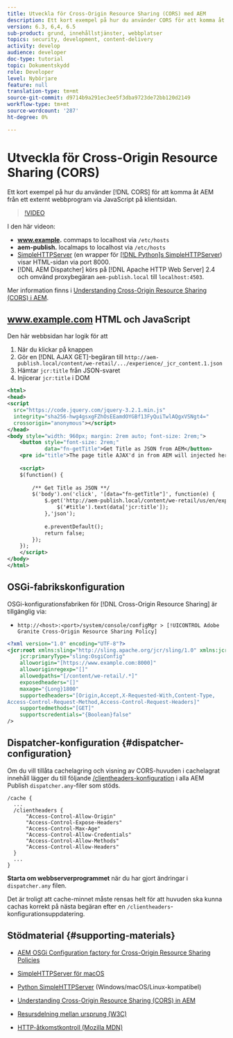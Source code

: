 ```yaml
---
title: Utveckla för Cross-Origin Resource Sharing (CORS) med AEM
description: Ett kort exempel på hur du använder CORS för att komma åt AEM från ett externt webbprogram via JavaScript på klientsidan.
version: 6.3, 6,4, 6.5
sub-product: grund, innehållstjänster, webbplatser
topics: security, development, content-delivery
activity: develop
audience: developer
doc-type: tutorial
topic: Dokumentskydd
role: Developer
level: Nybörjare
feature: null
translation-type: tm+mt
source-git-commit: d9714b9a291ec3ee5f3dba9723de72bb120d2149
workflow-type: tm+mt
source-wordcount: '287'
ht-degree: 0%

---
```



# Utveckla för Cross-Origin Resource Sharing (CORS)

Ett kort exempel på hur du använder [!DNL CORS] för att komma åt AEM från ett externt webbprogram via JavaScript på klientsidan.

>[!VIDEO](https://video.tv.adobe.com/v/18837/?quality=12&learn=on)

I den här videon:

* **www.example.** commaps to localhost via  `/etc/hosts`
* **aem-publish.** localmaps to localhost via  `/etc/hosts`
* [SimpleHTTPServer](https://itunes.apple.com/us/app/simple-http-server/id441002840?mt=12)  (en wrapper för  [[!DNL Python]s SimpleHTTPServer](https://docs.python.org/2/library/simplehttpserver.html)) visar HTML-sidan via port 8000.
* [!DNL AEM Dispatcher] körs på  [!DNL Apache HTTP Web Server] 2.4 och omvänd proxybegäran  `aem-publish.local` till  `localhost:4503`.

Mer information finns i [Understanding Cross-Origin Resource Sharing (CORS) i AEM](./understand-cross-origin-resource-sharing.md).

## www.example.com HTML och JavaScript

Den här webbsidan har logik för att

1. När du klickar på knappen
1. Gör en [!DNL AJAX GET]-begäran till `http://aem-publish.local/content/we-retail/.../experience/_jcr_content.1.json`
1. Hämtar `jcr:title` från JSON-svaret
1. Injicerar `jcr:title` i DOM

```xml
<html>
<head>
<script
  src="https://code.jquery.com/jquery-3.2.1.min.js"
  integrity="sha256-hwg4gsxgFZhOsEEamdOYGBf13FyQuiTwlAQgxVSNgt4="
  crossorigin="anonymous"></script>   
</head>
<body style="width: 960px; margin: 2rem auto; font-size: 2rem;">
    <button style="font-size: 2rem;"
            data="fn-getTitle">Get Title as JSON from AEM</button>
    <pre id="title">The page title AJAX'd in from AEM will injected here</pre>
    
    <script>
    $(function() { 
        
        /** Get Title as JSON **/
        $('body').on('click', '[data="fn-getTitle"]', function(e) { 
            $.get('http://aem-publish.local/content/we-retail/us/en/experience/_jcr_content.1.json', function(data) {
                $('#title').text(data['jcr:title']);
            },'json');
            
            e.preventDefault();
            return false;
        });
    });
    </script>
</body>
</html>
```

## OSGi-fabrikskonfiguration

OSGi-konfigurationsfabriken för [!DNL Cross-Origin Resource Sharing] är tillgänglig via:

* `http://<host>:<port>/system/console/configMgr > [!UICONTROL Adobe Granite Cross-Origin Resource Sharing Policy]`

```xml
<?xml version="1.0" encoding="UTF-8"?>
<jcr:root xmlns:sling="http://sling.apache.org/jcr/sling/1.0" xmlns:jcr="http://www.jcp.org/jcr/1.0"
    jcr:primaryType="sling:OsgiConfig"
    alloworigin="[https://www.example.com:8000]"
    alloworiginregexp="[]"
    allowedpaths="[/content/we-retail/.*]"
    exposedheaders="[]"
    maxage="{Long}1800"
    supportedheaders="[Origin,Accept,X-Requested-With,Content-Type,
Access-Control-Request-Method,Access-Control-Request-Headers]"
    supportedmethods="[GET]"
    supportscredentials="{Boolean}false"
/>
```

## Dispatcher-konfiguration {#dispatcher-configuration}

Om du vill tillåta cachelagring och visning av CORS-huvuden i cachelagrat innehåll lägger du till följande [/clientheaders-konfiguration](https://experienceleague.adobe.com/docs/experience-manager-dispatcher/using/configuring/dispatcher-configuration.html?lang=en#specifying-the-http-headers-to-pass-through-clientheaders) i alla AEM Publish `dispatcher.any`-filer som stöds.

```
/cache { 
  ...
  /clientheaders {
      "Access-Control-Allow-Origin"
      "Access-Control-Expose-Headers"
      "Access-Control-Max-Age"
      "Access-Control-Allow-Credentials"
      "Access-Control-Allow-Methods"
      "Access-Control-Allow-Headers"
  }
  ...
}
```

**Starta om webbserverprogrammet** när du har gjort ändringar i  `dispatcher.any` filen.

Det är troligt att cache-minnet måste rensas helt för att huvuden ska kunna cachas korrekt på nästa begäran efter en `/clientheaders`-konfigurationsuppdatering.

## Stödmaterial {#supporting-materials}

* [AEM OSGi Configuration factory for Cross-Origin Resource Sharing Policies](http://localhost:4502/system/console/configMgr/com.adobe.granite.cors.impl.CORSPolicyImpl)
* [SimpleHTTPServer för macOS](https://itunes.apple.com/us/app/simple-http-server/id441002840?mt=12)
* [Python SimpleHTTPServer](https://docs.python.org/2/library/simplehttpserver.html)  (Windows/macOS/Linux-kompatibel)

* [Understanding Cross-Origin Resource Sharing (CORS) in AEM](./understand-cross-origin-resource-sharing.md)
* [Resursdelning mellan ursprung (W3C)](https://www.w3.org/TR/cors/)
* [HTTP-åtkomstkontroll (Mozilla MDN)](https://developer.mozilla.org/en-US/docs/Web/HTTP/Access_control_CORS)

